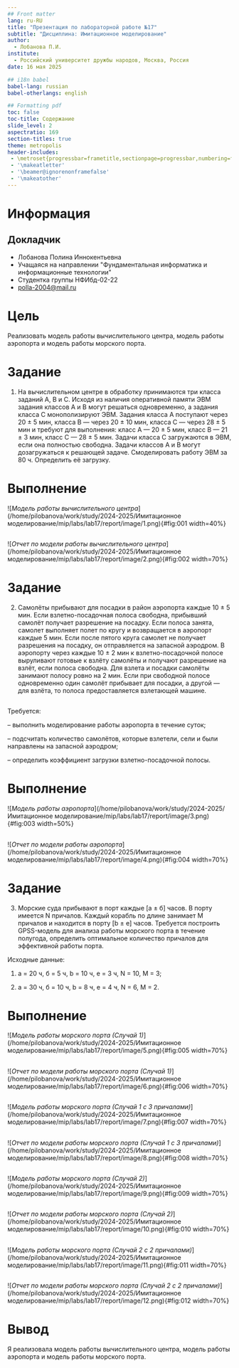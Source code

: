 ```yaml
---
## Front matter
lang: ru-RU
title: "Презентация по лабораторной работе №17"
subtitle: "Дисциплина: Имитационное моделирование"
author:
  - Лобанова П.И.
institute:
  - Российский университет дружбы народов, Москва, Россия
date: 16 мая 2025

## i18n babel
babel-lang: russian
babel-otherlangs: english

## Formatting pdf
toc: false
toc-title: Содержание
slide_level: 2
aspectratio: 169
section-titles: true
theme: metropolis
header-includes:
 - \metroset{progressbar=frametitle,sectionpage=progressbar,numbering=fraction}
 - '\makeatletter'
 - '\beamer@ignorenonframefalse'
 - '\makeatother'
---
```


# Информация

## Докладчик


  * Лобанова Полина Иннокентьевна
  * Учащаяся на направлении "Фундаментальная информатика и информационные технологии"
  * Студентка группы НФИбд-02-22
  * [polla-2004@mail.ru](polla-2004@mail.ru)

# Цель

Реализовать модель работы вычислительного центра, модель работы аэропорта и модель  работы морского порта.

# Задание

1. На вычислительном центре в обработку принимаются три класса заданий А, В и С. Исходя из наличия оперативной памяти ЭВМ задания классов А и В могут решаться одновременно, а задания класса С монополизируют ЭВМ. Задания класса А поступают через 20 ± 5 мин, класса В — через 20 ± 10 мин, класса С — через 28 ± 5 мин и требуют для выполнения: класс А — 20 ± 5 мин, класс В — 21 ± 3 мин, класс С — 28 ± 5 мин. Задачи класса С загружаются в ЭВМ, если она полностью свободна. Задачи классов А и В могут дозагружаться к решающей задаче. Смоделировать работу ЭВМ за 80 ч. Определить её загрузку.

# Выполнение

![*Модель работы вычислительного центра*](/home/pilobanova/work/study/2024-2025/Имитационное моделирование/mip/labs/lab17/report/image/1.png){#fig:001 width=40%}

## 

![*Отчет по модели работы вычислительного центра*](/home/pilobanova/work/study/2024-2025/Имитационное моделирование/mip/labs/lab17/report/image/2.png){#fig:002 width=70%}

# Задание 

2. Самолёты прибывают для посадки в район аэропорта каждые 10 ± 5 мин. Если взлетно-посадочная полоса свободна, прибывший самолёт получает разрешение на посадку. Если полоса занята, самолет выполняет полет по кругу и возвращается в аэропорт каждые 5 мин. Если после пятого круга самолет не получает разрешения на посадку, он отправляется на запасной аэродром. В аэропорту через каждые 10 ± 2 мин к взлетно-посадочной полосе выруливают готовые к взлёту самолёты и получают разрешение на взлёт, если полоса свободна. Для взлета и посадки самолёты занимают полосу ровно на 2 мин. Если при свободной полосе одновременно один самолёт прибывает для посадки, а другой — для взлёта, то полоса предоставляется взлетающей машине. 

##

Требуется:

– выполнить моделирование работы аэропорта в течение суток;

– подсчитать количество самолётов, которые взлетели, сели и были направлены на запасной аэродром;

– определить коэффициент загрузки взлетно-посадочной полосы.

# Выполнение

![*Модель работы аэропорта*](/home/pilobanova/work/study/2024-2025/Имитационное моделирование/mip/labs/lab17/report/image/3.png){#fig:003 width=50%}

## 

![*Отчет по модели работы аэропорта*](/home/pilobanova/work/study/2024-2025/Имитационное моделирование/mip/labs/lab17/report/image/4.png){#fig:004 width=70%}

# Задание

3. Морские суда прибывают в порт каждые [a ± б] часов. В порту имеется N причалов. Каждый корабль по длине занимает M причалов и находится в порту [b ± е] часов. Требуется построить GPSS-модель для анализа работы морского порта в течение полугода, определить оптимальное количество причалов для эффективной работы порта.

Исходные данные:

1) a = 20 ч, б = 5 ч, b = 10 ч, е = 3 ч, N = 10, M = 3;

2) a = 30 ч, б = 10 ч, b = 8 ч, е = 4 ч, N = 6, M = 2.


# Выполнение

![*Модель работы морского порта (Случай 1)*](/home/pilobanova/work/study/2024-2025/Имитационное моделирование/mip/labs/lab17/report/image/5.png){#fig:005 width=70%}

## 

![*Отчет по модели работы морского порта (Случай 1)*](/home/pilobanova/work/study/2024-2025/Имитационное моделирование/mip/labs/lab17/report/image/6.png){#fig:006 width=70%}

## 

![*Модель работы морского порта (Случай 1 с 3 причалами)*](/home/pilobanova/work/study/2024-2025/Имитационное моделирование/mip/labs/lab17/report/image/7.png){#fig:007 width=70%}

## 

![*Отчет по модели работы морского порта (Случай 1 с 3 причалами)*](/home/pilobanova/work/study/2024-2025/Имитационное моделирование/mip/labs/lab17/report/image/8.png){#fig:008 width=70%}

## 

![*Модель работы морского порта (Случай 2)*](/home/pilobanova/work/study/2024-2025/Имитационное моделирование/mip/labs/lab17/report/image/9.png){#fig:009 width=70%}

## 

![*Отчет по модели работы морского порта (Случай 2)*](/home/pilobanova/work/study/2024-2025/Имитационное моделирование/mip/labs/lab17/report/image/10.png){#fig:010 width=70%}

## 

![*Модель работы морского порта (Случай 2 с 2 причалами)*](/home/pilobanova/work/study/2024-2025/Имитационное моделирование/mip/labs/lab17/report/image/11.png){#fig:011 width=70%}

## 

![*Отчет по модели работы морского порта (Случай 2 с 2 причалами)*](/home/pilobanova/work/study/2024-2025/Имитационное моделирование/mip/labs/lab17/report/image/12.png){#fig:012 width=70%}

# Вывод

Я реализовала модель работы вычислительного центра, модель работы аэропорта и модель  работы морского порта.


